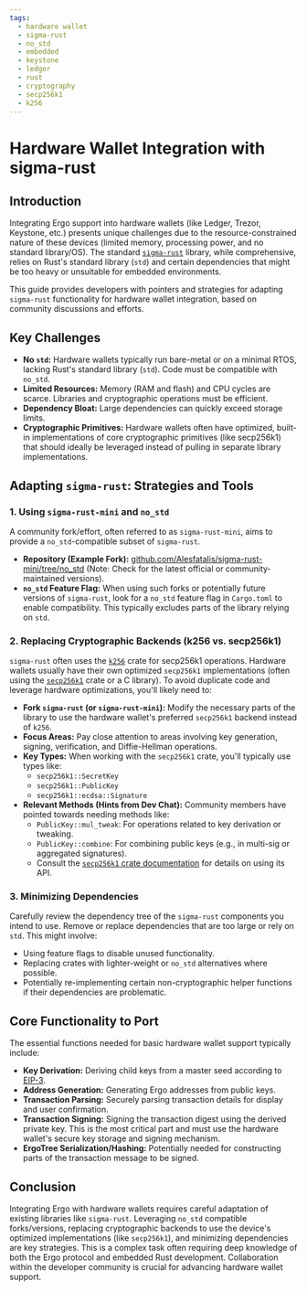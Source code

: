 ```yaml
---
tags:
  - hardware wallet
  - sigma-rust
  - no_std
  - embedded
  - keystone
  - ledger
  - rust
  - cryptography
  - secp256k1
  - k256
---
```


# Hardware Wallet Integration with sigma-rust

## Introduction

Integrating Ergo support into hardware wallets (like Ledger, Trezor, Keystone, etc.) presents unique challenges due to the resource-constrained nature of these devices (limited memory, processing power, and no standard library/OS). The standard [`sigma-rust`](sigma-rust.md) library, while comprehensive, relies on Rust's standard library (`std`) and certain dependencies that might be too heavy or unsuitable for embedded environments.

This guide provides developers with pointers and strategies for adapting `sigma-rust` functionality for hardware wallet integration, based on community discussions and efforts.

## Key Challenges

*   **No `std`:** Hardware wallets typically run bare-metal or on a minimal RTOS, lacking Rust's standard library (`std`). Code must be compatible with `no_std`.
*   **Limited Resources:** Memory (RAM and flash) and CPU cycles are scarce. Libraries and cryptographic operations must be efficient.
*   **Dependency Bloat:** Large dependencies can quickly exceed storage limits.
*   **Cryptographic Primitives:** Hardware wallets often have optimized, built-in implementations of core cryptographic primitives (like secp256k1) that should ideally be leveraged instead of pulling in separate library implementations.

## Adapting `sigma-rust`: Strategies and Tools

### 1. Using `sigma-rust-mini` and `no_std`

A community fork/effort, often referred to as `sigma-rust-mini`, aims to provide a `no_std`-compatible subset of `sigma-rust`.

*   **Repository (Example Fork):** [github.com/Alesfatalis/sigma-rust-mini/tree/no_std](https://github.com/Alesfatalis/sigma-rust-mini/tree/no_std) (Note: Check for the latest official or community-maintained versions).
*   **`no_std` Feature Flag:** When using such forks or potentially future versions of `sigma-rust`, look for a `no_std` feature flag in `Cargo.toml` to enable compatibility. This typically excludes parts of the library relying on `std`.

### 2. Replacing Cryptographic Backends (k256 vs. secp256k1)

`sigma-rust` often uses the [`k256`](https://crates.io/crates/k256) crate for secp256k1 operations. Hardware wallets usually have their own optimized `secp256k1` implementations (often using the [`secp256k1`](https://crates.io/crates/secp256k1) crate or a C library). To avoid duplicate code and leverage hardware optimizations, you'll likely need to:

*   **Fork `sigma-rust` (or `sigma-rust-mini`):** Modify the necessary parts of the library to use the hardware wallet's preferred `secp256k1` backend instead of `k256`.
*   **Focus Areas:** Pay close attention to areas involving key generation, signing, verification, and Diffie-Hellman operations.
*   **Key Types:** When working with the `secp256k1` crate, you'll typically use types like:
    *   `secp256k1::SecretKey`
    *   `secp256k1::PublicKey`
    *   `secp256k1::ecdsa::Signature`
*   **Relevant Methods (Hints from Dev Chat):** Community members have pointed towards needing methods like:
    *   `PublicKey::mul_tweak`: For operations related to key derivation or tweaking.
    *   `PublicKey::combine`: For combining public keys (e.g., in multi-sig or aggregated signatures).
    *   Consult the [`secp256k1` crate documentation](https://docs.rs/secp256k1/latest/secp256k1/) for details on using its API.

### 3. Minimizing Dependencies

Carefully review the dependency tree of the `sigma-rust` components you intend to use. Remove or replace dependencies that are too large or rely on `std`. This might involve:

*   Using feature flags to disable unused functionality.
*   Replacing crates with lighter-weight or `no_std` alternatives where possible.
*   Potentially re-implementing certain non-cryptographic helper functions if their dependencies are problematic.

## Core Functionality to Port

The essential functions needed for basic hardware wallet support typically include:

*   **Key Derivation:** Deriving child keys from a master seed according to [EIP-3](eip3.md).
*   **Address Generation:** Generating Ergo addresses from public keys.
*   **Transaction Parsing:** Securely parsing transaction details for display and user confirmation.
*   **Transaction Signing:** Signing the transaction digest using the derived private key. This is the most critical part and must use the hardware wallet's secure key storage and signing mechanism.
*   **ErgoTree Serialization/Hashing:** Potentially needed for constructing parts of the transaction message to be signed.

## Conclusion

Integrating Ergo with hardware wallets requires careful adaptation of existing libraries like `sigma-rust`. Leveraging `no_std` compatible forks/versions, replacing cryptographic backends to use the device's optimized implementations (like `secp256k1`), and minimizing dependencies are key strategies. This is a complex task often requiring deep knowledge of both the Ergo protocol and embedded Rust development. Collaboration within the developer community is crucial for advancing hardware wallet support.
